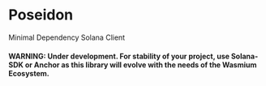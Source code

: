 # Poseidon
Minimal Dependency Solana Client
#### WARNING: Under development.  For stability of your project, use Solana-SDK or Anchor as this library will evolve with the needs of the Wasmium Ecosystem.
